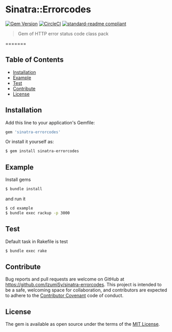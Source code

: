 # Sinatra::Errorcodes
[![Gem Version](https://badge.fury.io/rb/sinatra-errorcodes.svg)](https://badge.fury.io/rb/sinatra-errorcodes)
[![CircleCI](https://circleci.com/gh/IzumiSy/sinatra-errorcodes.svg?style=shield)](https://circleci.com/gh/IzumiSy/sinatra-errorcodes)
[![standard-readme compliant](https://img.shields.io/badge/standard--readme-OK-green.svg?style=flat-square)](https://github.com/RichardLitt/standard-readme)
> Gem of HTTP error status code class pack

=======
## Table of Contents
- [Installation](#Installation)
- [Example](#Example)
- [Test](#Test)
- [Contribute](#Contribute)
- [License](#License)

## Installation
Add this line to your application's Gemfile:

```ruby
gem 'sinatra-errorcodes'
```

Or install it yourself as:
```bash
$ gem install sinatra-errorcodes
```

## Example
Install gems
```bash
$ bundle install
```

and run it
```bash
$ cd example
$ bundle exec rackup -p 3000
```

## Test
Default task in Rakefile is test
```bash
$ bundle exec rake
```

## Contribute
Bug reports and pull requests are welcome on GitHub at https://github.com/IzumiSy/sinatra-errorcodes. This project is intended to be a safe, welcoming space for collaboration, and contributors are expected to adhere to the [Contributor Covenant](http://contributor-covenant.org) code of conduct.


## License
The gem is available as open source under the terms of the [MIT License](http://opensource.org/licenses/MIT).

